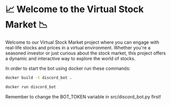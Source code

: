 # 📈 Welcome to the Virtual Stock Market 📉

Welcome to our Virtual Stock Market project where you can engage with real-life stocks and prices in a virtual environment. Whether you're a seasoned investor or just curious about the stock market, this project offers a dynamic and interactive way to explore the world of stocks.

In order to start the bot using docker run these commands:

```bash
docker build -t discord_bot .
```

```bash
docker run discord_bot
```

Remember to change the BOT_TOKEN variable in src/discord_bot.py first!
  
